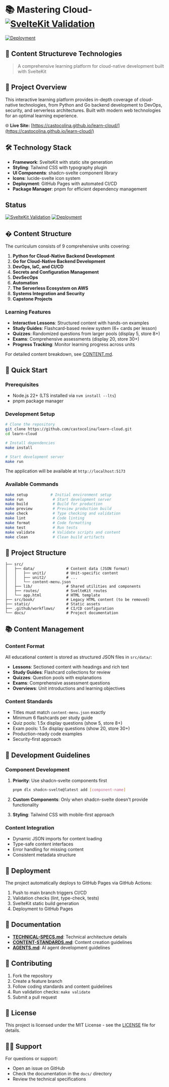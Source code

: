 # 📚 Mastering Cloud-[![SvelteKit Validation](https://img.shields.io/github/actions/workflow/status/castocolina/learn-cloud/validation.yml?branch=master&label=SvelteKit%20Validation)](https://github.com/castocolina/learn-cloud/actions/workflows/validation.yml)
[![Deployment](https://img.shields.io/github/actions/workflow/status/castocolina/learn-cloud/deploy.yml?branch=master&label=Deployment)](https://github.com/castocolina/learn-cloud/actions/workflows/deploy.yml)

## 📖 Content Structureve Technologies

> A comprehensive learning platform for cloud-native development built with SvelteKit

## 🚀 Project Overview

This interactive learning platform provides in-depth coverage of cloud-native technologies, from Python and Go backend development to DevOps, security, and serverless architectures. Built with modern web technologies for an optimal learning experience.

🌐 **Live Site:** [https://castocolina.github.io/learn-cloud/](https://castocolina.github.io/learn-cloud/)

## 🛠️ Technology Stack

- **Framework**: SvelteKit with static site generation
- **Styling**: Tailwind CSS with typography plugin
- **UI Components**: shadcn-svelte component library
- **Icons**: lucide-svelte icon system
- **Deployment**: GitHub Pages with automated CI/CD
- **Package Manager**: pnpm for efficient dependency management

## Status

[![SvelteKit Validation](https://img.shields.io/github/actions/workflow/status/castocolina/learn-cloud/validation.yml?branch=master&label=SvelteKit%20Validation)](https://github.com/castocolina/learn-cloud/actions/workflows/validation.yml)
[![Deployment](https://img.shields.io/github/actions/workflow/status/castocolina/learn-cloud/deploy.yml?branch=master&label=Deployment)](https://github.com/castocolina/learn-cloud/actions/workflows/deploy.yml)

## � Content Structure

The curriculum consists of 9 comprehensive units covering:

1. **Python for Cloud-Native Backend Development**
2. **Go for Cloud-Native Backend Development** 
3. **DevOps, IaC, and CI/CD**
4. **Secrets and Configuration Management**
5. **DevSecOps**
6. **Automation**
7. **The Serverless Ecosystem on AWS**
8. **Systems Integration and Security**
9. **Capstone Projects**

### Learning Features

- **Interactive Lessons**: Structured content with hands-on examples
- **Study Guides**: Flashcard-based review system (6+ cards per lesson)
- **Quizzes**: Randomized questions from larger pools (display 5, store 8+)
- **Exams**: Comprehensive assessments (display 20, store 30+)
- **Progress Tracking**: Monitor learning progress across units

For detailed content breakdown, see [CONTENT.md](CONTENT.md).

## 🚀 Quick Start

### Prerequisites

- Node.js 22+ (LTS installed via `nvm install --lts`)
- pnpm package manager

### Development Setup

```bash
# Clone the repository
git clone https://github.com/castocolina/learn-cloud.git
cd learn-cloud

# Install dependencies
make install

# Start development server
make run
```

The application will be available at `http://localhost:5173`

### Available Commands

```bash
make setup          # Initial environment setup
make run             # Start development server  
make build           # Build for production
make preview         # Preview production build
make check           # Type checking and validation
make lint            # Code linting
make format          # Code formatting
make test            # Run tests
make validate        # Validate scripts and content
make clean           # Clean build artifacts
```

## 📁 Project Structure

```
├── src/
│   ├── data/              # Content data (JSON format)
│   │   ├── unit1/         # Unit-specific content
│   │   ├── unit2/         # ...
│   │   └── content-menu.json
│   ├── lib/               # Shared utilities and components
│   ├── routes/            # SvelteKit routes
│   └── app.html           # HTML template
├── src/book/              # Legacy HTML content (to be removed)
├── static/                # Static assets
├── .github/workflows/     # CI/CD configuration
└── docs/                  # Project documentation
```

## 📚 Content Management

### Content Format

All educational content is stored as structured JSON files in `src/data/`:

- **Lessons**: Sectioned content with headings and rich text
- **Study Guides**: Flashcard collections for review
- **Quizzes**: Question pools with explanations
- **Exams**: Comprehensive assessment questions
- **Overviews**: Unit introductions and learning objectives

### Content Standards

- Titles must match `content-menu.json` exactly
- Minimum 6 flashcards per study guide
- Quiz pools: 1.5x display questions (show 5, store 8+)
- Exam pools: 1.5x display questions (show 20, store 30+)
- Production-ready code examples
- Security-first approach

## 🧪 Development Guidelines

### Component Development

1. **Priority**: Use shadcn-svelte components first
   ```bash
   pnpm dlx shadcn-svelte@latest add [component-name]
   ```

2. **Custom Components**: Only when shadcn-svelte doesn't provide functionality

3. **Styling**: Tailwind CSS with mobile-first approach

### Content Integration

- Dynamic JSON imports for content loading
- Type-safe content interfaces
- Error handling for missing content
- Consistent metadata structure

## 🚀 Deployment

The project automatically deploys to GitHub Pages via GitHub Actions:

1. Push to main branch triggers CI/CD
2. Validation checks (lint, type-check, tests)
3. SvelteKit static build generation
4. Deployment to GitHub Pages

## 📖 Documentation

- **[TECHNICAL-SPECS.md](TECHNICAL-SPECS.md)**: Technical architecture details
- **[CONTENT-STANDARDS.md](CONTENT-STANDARDS.md)**: Content creation guidelines
- **[AGENTS.md](AGENTS.md)**: AI agent development guidelines

## 🤝 Contributing

1. Fork the repository
2. Create a feature branch
3. Follow coding standards and content guidelines
4. Run validation checks: `make validate`
5. Submit a pull request

## 📄 License

This project is licensed under the MIT License - see the [LICENSE](LICENSE) file for details.

## 🙋‍♂️ Support

For questions or support:
- Open an issue on GitHub
- Check the documentation in the `docs/` directory
- Review the technical specifications
